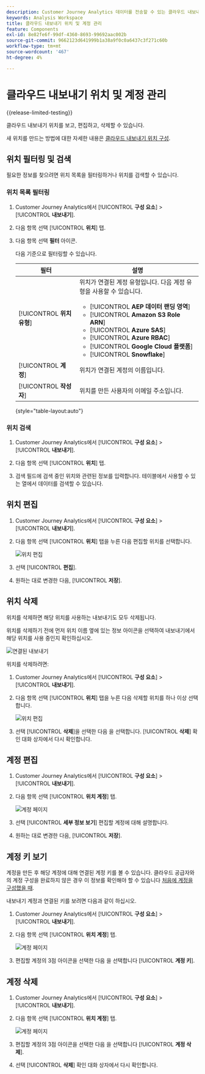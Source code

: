 ```yaml
---
description: Customer Journey Analytics 데이터를 전송할 수 있는 클라우드 내보내기 위치 관리
keywords: Analysis Workspace
title: 클라우드 내보내기 위치 및 계정 관리
feature: Components
exl-id: 8e82fe6f-99df-4360-8693-99692aac002b
source-git-commit: 9662123d641999b1a38a9f0c0a6437c3f271c60b
workflow-type: tm+mt
source-wordcount: '467'
ht-degree: 4%

---
```


# 클라우드 내보내기 위치 및 계정 관리

{{release-limited-testing}}

클라우드 내보내기 위치를 보고, 편집하고, 삭제할 수 있습니다.

새 위치를 만드는 방법에 대한 자세한 내용은 [클라우드 내보내기 위치 구성](/help/components/exports/cloud-export-locations.md).

## 위치 필터링 및 검색

필요한 정보를 찾으려면 위치 목록을 필터링하거나 위치를 검색할 수 있습니다.

### 위치 목록 필터링

1. Customer Journey Analytics에서 [!UICONTROL **구성 요소**] > [!UICONTROL **내보내기**].

1. 다음 항목 선택 [!UICONTROL **위치**] 탭.

1. 다음 항목 선택 **필터** 아이콘.

   <!-- add screenshot -->

   다음 기준으로 필터링할 수 있습니다.

   | 필터 | 설명 |
   |---------|----------|
   | [!UICONTROL **위치 유형**]<!--should this be changed to Account type?--> | 위치가 연결된 계정 유형입니다. 다음 계정 유형을 사용할 수 있습니다. <ul><li>[!UICONTROL **AEP 데이터 랜딩 영역**]</li><li>[!UICONTROL **Amazon S3 Role ARN**]</li><li>[!UICONTROL **Azure SAS**]</li><li>[!UICONTROL **Azure RBAC**]</li><li>[!UICONTROL **Google Cloud 플랫폼**]</li><li>[!UICONTROL **Snowflake**]</li></ul> |
   | [!UICONTROL **계정**] | 위치가 연결된 계정의 이름입니다. |
   | [!UICONTROL **작성자**] | 위치를 만든 사용자의 이메일 주소입니다. |

   {style="table-layout:auto"}

### 위치 검색

1. Customer Journey Analytics에서 [!UICONTROL **구성 요소**] > [!UICONTROL **내보내기**].

1. 다음 항목 선택 [!UICONTROL **위치**] 탭.

1. 검색 필드에 검색 중인 위치와 관련된 정보를 입력합니다. 테이블에서 사용할 수 있는 열에서 데이터를 검색할 수 있습니다.

## 위치 편집

1. Customer Journey Analytics에서 [!UICONTROL **구성 요소**] > [!UICONTROL **내보내기**].

1. 다음 항목 선택 [!UICONTROL **위치**] 탭을 누른 다음 편집할 위치를 선택합니다.

   ![위치 편집](assets/locations-edit.png)

1. 선택 [!UICONTROL **편집**].

1. 원하는 대로 변경한 다음, [!UICONTROL **저장**].

## 위치 삭제

위치를 삭제하면 해당 위치를 사용하는 내보내기도 모두 삭제됩니다.

위치를 삭제하기 전에 먼저 위치 이름 옆에 있는 정보 아이콘을 선택하여 내보내기에서 해당 위치를 사용 중인지 확인하십시오.

![연결된 내보내기](assets/location-connected-exports.png)

위치를 삭제하려면:

1. Customer Journey Analytics에서 [!UICONTROL **구성 요소**] > [!UICONTROL **내보내기**].

1. 다음 항목 선택 [!UICONTROL **위치**] 탭을 누른 다음 삭제할 위치를 하나 이상 선택합니다.

   ![위치 편집](assets/locations-edit.png)

1. 선택 [!UICONTROL **삭제**]&#x200B;을 선택한 다음 을 선택합니다. [!UICONTROL **삭제**] 확인 대화 상자에서 다시 확인합니다.

## 계정 편집

1. Customer Journey Analytics에서 [!UICONTROL **구성 요소**] > [!UICONTROL **내보내기**].

1. 다음 항목 선택 [!UICONTROL **위치 계정**] 탭.

   ![계정 페이지](assets/account-page.png)

1. 선택 [!UICONTROL **세부 정보 보기**] 편집할 계정에 대해 설명합니다.

1. 원하는 대로 변경한 다음, [!UICONTROL **저장**].

## 계정 키 보기

계정을 만든 후 해당 계정에 대해 연결된 계정 키를 볼 수 있습니다. 클라우드 공급자와의 계정 구성을 완료하지 않은 경우 이 정보를 확인해야 할 수 있습니다 [처음에 계정을 구성했을 때](/help/components/exports/cloud-export-accounts.md).

내보내기 계정과 연결된 키를 보려면 다음과 같이 하십시오.

1. Customer Journey Analytics에서 [!UICONTROL **구성 요소**] > [!UICONTROL **내보내기**].

1. 다음 항목 선택 [!UICONTROL **위치 계정**] 탭.

   ![계정 페이지](assets/account-page.png)

1. 편집할 계정의 3점 아이콘을 선택한 다음 을 선택합니다 [!UICONTROL **계정 키**].

## 계정 삭제

1. Customer Journey Analytics에서 [!UICONTROL **구성 요소**] > [!UICONTROL **내보내기**].

1. 다음 항목 선택 [!UICONTROL **위치 계정**] 탭.

   ![계정 페이지](assets/account-page.png)

1. 편집할 계정의 3점 아이콘을 선택한 다음 을 선택합니다 [!UICONTROL **계정 삭제**].

1. 선택 [!UICONTROL **삭제**] 확인 대화 상자에서 다시 확인합니다.
